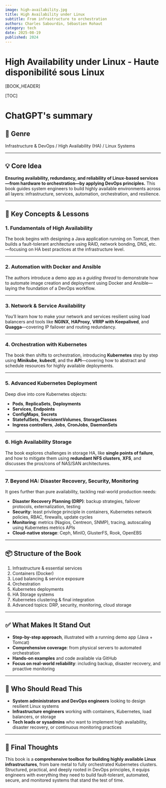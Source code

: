 ```yaml
---
image: high-availability.jpg
title: High Availability under Linux
subtitle: From infrastructure to orchestration
authors: Charles Sabourdin, Sébastien Rohaut
category: tech
date: 2025-08-19
published: 2024
---
```


# High Availability under Linux - Haute disponibilité sous Linux

[BOOK_HEADER]

[TOC]

# ChatGPT's summary

## 📘 **Genre**

Infrastructure & DevOps / High Availability (HA) / Linux Systems

---

## 💡 **Core Idea**

**Ensuring availability, redundancy, and reliability of Linux-based services—from hardware to orchestration—by applying DevOps principles.**
This book guides system engineers to build highly available environments across all layers: infrastructure, services, automation, orchestration, and resilience.

---

## 🧠 **Key Concepts & Lessons**

### 1. **Fundamentals of High Availability**

The book begins with designing a Java application running on Tomcat, then builds a fault-tolerant architecture using RAID, network bonding, DNS, etc.—focusing on HA best practices at the infrastructure level.

---

### 2. **Automation with Docker and Ansible**

The authors introduce a demo app as a *guiding thread* to demonstrate how to automate image creation and deployment using Docker and Ansible—laying the foundation of a DevOps workflow.

---

### 3. **Network & Service Availability**

You’ll learn how to make your network and services resilient using load balancers and tools like **NGINX**, **HAProxy**, **VRRP with Keepalived**, and **Quagga**—covering IP failover and routing redundancy.

---

### 4. **Orchestration with Kubernetes**

The book then shifts to orchestration, introducing **Kubernetes** step by step using **Minikube**, **kubectl**, and the **API**—covering how to abstract and schedule resources for highly available deployments.

---

### 5. **Advanced Kubernetes Deployment**

Deep dive into core Kubernetes objects:

* **Pods**, **ReplicaSets**, **Deployments**
* **Services**, **Endpoints**
* **ConfigMaps**, **Secrets**
* **StatefulSets**, **PersistentVolumes**, **StorageClasses**
* **Ingress controllers**, **Jobs**, **CronJobs**, **DaemonSets**

---

### 6. **High Availability Storage**

The book explores challenges in storage HA, like **single points of failure**, and how to mitigate them using **redundant NFS clusters**, **XFS**, and discusses the pros/cons of NAS/SAN architectures.

---

### 7. **Beyond HA: Disaster Recovery, Security, Monitoring**

It goes further than pure availability, tackling real-world production needs:

* **Disaster Recovery Planning (DRP)**: backup strategies, failover protocols, externalization, testing
* **Security**: least privilege principle in containers, Kubernetes network policies, RBAC, firewalls, update cycles
* **Monitoring**: metrics (Nagios, Centreon, SNMP), tracing, autoscaling using Kubernetes metrics APIs
* **Cloud-native storage**: Ceph, MinIO, GlusterFS, Rook, OpenEBS

---

## 📦 **Structure of the Book**

1. Infrastructure & essential services
2. Containers (Docker)
3. Load balancing & service exposure
4. Orchestration
5. Kubernetes deployments
6. HA Storage systems
7. Kubernetes clustering & final integration
8. Advanced topics: DRP, security, monitoring, cloud storage

---

## ✅ **What Makes It Stand Out**

* **Step-by-step approach**, illustrated with a running demo app (Java + Tomcat)
* **Comprehensive coverage**: from physical servers to automated orchestration
* **Hands-on examples** and code available via GitHub
* **Focus on real-world reliability**: including backup, disaster recovery, and proactive monitoring

---

## 👥 **Who Should Read This**

* **System administrators and DevOps engineers** looking to design resilient Linux systems
* **Infrastructure engineers** working with containers, Kubernetes, load balancers, or storage
* **Tech leads or sysadmins** who want to implement high availability, disaster recovery, or continuous monitoring practices

---

## 🧾 **Final Thoughts**

This book is a **comprehensive toolbox for building highly available Linux infrastructures**, from bare metal to fully orchestrated Kubernetes clusters. Structured, practical, and deeply rooted in DevOps principles, it equips engineers with everything they need to build fault-tolerant, automated, secure, and monitored systems that stand the test of time.
